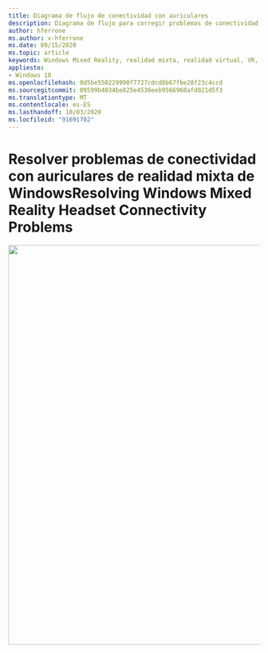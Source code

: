 ```yaml
---
title: Diagrama de flujo de conectividad con auriculares
description: Diagrama de flujo para corregir problemas de conectividad con auriculares en auriculares con Windows Mixed Reality.
author: hferrone
ms.author: v-hferrone
ms.date: 09/15/2020
ms.topic: article
keywords: Windows Mixed Reality, realidad mixta, realidad virtual, VR, MR, diagrama de flujo, pantalla negra, presentación, conectividad
appliesto:
- Windows 10
ms.openlocfilehash: 0d5be550229990f7727cdcd8b67fbe28f23c4ccd
ms.sourcegitcommit: 09599b4034be825e4536eeb9566968afd021d5f3
ms.translationtype: MT
ms.contentlocale: es-ES
ms.lasthandoff: 10/03/2020
ms.locfileid: "91691702"
---
```

# <a name="resolving-windows-mixed-reality-headset-connectivity-problems"></a><span data-ttu-id="f6214-104">Resolver problemas de conectividad con auriculares de realidad mixta de Windows</span><span class="sxs-lookup"><span data-stu-id="f6214-104">Resolving Windows Mixed Reality Headset Connectivity Problems</span></span>

<img src="images/Flowchart_HMDConnectiivityV2.png" width="800">
